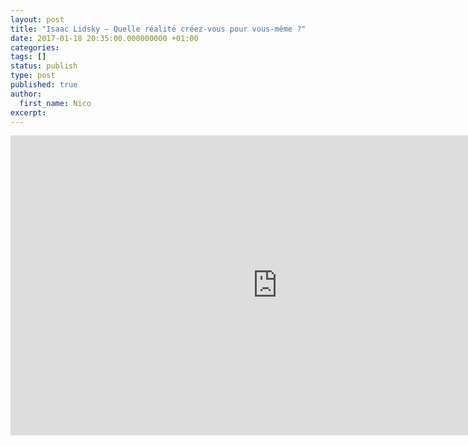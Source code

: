 ```yaml
---
layout: post
title: "Isaac Lidsky — Quelle réalité créez-vous pour vous-même ?"
date: 2017-01-18 20:35:00.000000000 +01:00
categories:
tags: []
status: publish
type: post
published: true
author:
  first_name: Nico
excerpt:
---
```


<iframe src="https://embed.ted.com/talks/lang/fr/isaac_lidsky_what_reality_are_you_creating_for_yourself" width="854" height="480" frameborder="0" scrolling="no" webkitAllowFullScreen mozallowfullscreen allowFullScreen></iframe>
